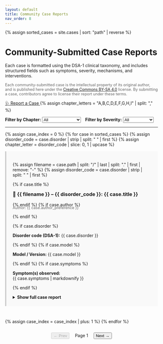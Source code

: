 ```yaml
---
layout: default
title: Community Case Reports
nav_order: 8
---
```


{% assign sorted_cases = site.cases | sort: "path" | reverse %}


# Community-Submitted Case Reports

Each case is formatted using the DSA-1 clinical taxonomy, and includes structured fields such as symptoms, severity, mechanisms, and interventions.
<p style="font-size: 0.9em; color: #666;">
Each community-submitted case is the intellectual property of its original author, and is published here under the <a href="https://creativecommons.org/licenses/by-sa/4.0/">Creative Commons BY-SA 4.0</a> license. By submitting a case, contributors agree to license their report under these terms.
</p>

<a class="btn" href="https://github.com/MAI-Medicine-of-Artificial-Intelligence/DSA/issues/new?template=case_report.yml">
  🩺 Report a Case
</a>
<!-- 👇 これが抜けていた！ -->
{% assign chapter_letters = "A,B,C,D,E,F,G,H,I" | split: "," %}
<div style="margin-top: 1em; display: flex; gap: 1em; flex-wrap: wrap;">
  <label>
    <strong>Filter by Chapter:</strong>
    <select id="filter-chapter">
      <option value="">All</option>
      {% for letter in chapter_letters %}
        <option value="{{ letter }}">Chapter {{ letter }}</option>
      {% endfor %}
    </select>
  </label>

  <label>
    <strong>Filter by Severity:</strong>
    <select id="filter-severity">
      <option value="">All</option>
      <option value="4">4 – Severe</option>
      <option value="3">3 – Moderate</option>
      <option value="2">2 – Mild</option>
      <option value="1">1 – No harm</option>
    </select>
  </label>
</div>



---
{% assign case_index = 0 %}
{% for case in sorted_cases %}
  {% assign disorder_code = case.disorder | strip | split: " " | first %}
  {% assign chapter_letter = disorder_code | slice: 0, 1 | upcase %}


<article 
  class="case-entry"
  style="margin-bottom: 3em; padding: 1.5em; border-left: 4px solid #ccc; background: #f9f9f9;"
  data-index="{{ case_index }}"
  data-chapter="{{ chapter_letter }}"
  data-severity="{{ case.severity | slice: 0, 1 }}">


  {% assign filename = case.path | split: "/" | last | split: "." | first | remove: "-" %}
  {% assign disorder_code = case.disorder | strip | split: " " | first %}

  {% if case.title %}
    <h3 style="margin-top: 0.5em;">
      📝 {{ filename }} – {{ disorder_code }}: {{ case.title }}
    </h3>
  {% endif %}
  {% if case.author %}
    <p style="margin-top: -0.5em; font-size: 0.9em; color: #666;">Author: {{ case.author_preference }}</p>
  {% endif %}

  {% if case.disorder %}
    <p><strong>Disorder code (DSA-1):</strong> {{ case.disorder }}</p>
  {% endif %}
  {% if case.model %}
    <p><strong>Model / Version:</strong> {{ case.model }}</p>
  {% endif %}
  {% if case.symptoms %}
    <p><strong>Symptom(s) observed:</strong><br>{{ case.symptoms | markdownify }}</p>
  {% endif %}

  <details>
    <summary style="cursor: pointer; font-weight: bold; margin-top: 1em;"> Show full case report</summary>
    <div style="margin-top: 1em;">

      {% if case.repro %}
        <p><strong>Failure description & reproduction steps:</strong><br>{{ case.repro | markdownify }}</p>
      {% endif %}
      {% if case.severity %}
        <p><strong>Severity (DSA-1):</strong> {{ case.severity }}</p>
      {% endif %}
      {% if case.evaluation %}
        <p><strong>Evaluation performed:</strong><br>{{ case.evaluation | markdownify }}</p>
      {% endif %}

      {% if case.intervention %}
        <p><strong>Intervention or treatment:</strong><br>{{ case.intervention | markdownify }}</p>
      {% endif %}
      {% if case.outcome %}
        <p><strong>Outcome / Follow-up:</strong><br>{{ case.outcome | markdownify }}</p>
      {% endif %}
      {% if case.evidence and case.evidence != "_No response_" %}
        <p><strong>Evidence (e.g., URLs, logs):</strong><br>{{ case.evidence | markdownify }}</p>
      {% endif %}
      {% if case.mechanism %}
        <p><strong>Presumed underlying mechanism:</strong><br>{{ case.mechanism | markdownify }}</p>
      {% endif %}
      {% if case.detectability %}
        <p><strong>Detectability of failure:</strong> {{ case.detectability }}</p>
      {% endif %}
      {% if case.occurrence %}
        <p><strong>Estimated frequency / prevalence:</strong> {{ case.occurrence }}</p>
      {% endif %}
      {% if case.confidence %}
        <p><strong>Diagnostic confidence:</strong> {{ case.confidence }}</p>
      {% endif %}
      {% if case.algorithm %}
        <p><strong>Diagnostic pathway (if applicable):</strong> {{ case.algorithm }}</p>
      {% endif %}

    </div>
  </details>
</article>
{% assign case_index = case_index | plus: 1 %}
{% endfor %}

<!-- ここに移動！ -->
<div id="pagination-controls" style="text-align: center; margin-top: 2em;">
  <button id="prev-page" disabled>← Prev</button>
  <span id="page-info" style="margin: 0 1em;">Page 1</span>
  <button id="next-page">Next →</button>
</div>

<script>
  const chapterFilter = document.getElementById("filter-chapter");
  const severityFilter = document.getElementById("filter-severity");
  const entries = [...document.querySelectorAll(".case-entry")];
  const pageInfo = document.getElementById("page-info");
  const prevBtn = document.getElementById("prev-page");
  const nextBtn = document.getElementById("next-page");

  const ITEMS_PER_PAGE = 10;
  let currentPage = 1;
  let filteredEntries = [];

  function applyFilters() {
    const selectedChapter = chapterFilter.value.trim();
    const selectedSeverity = severityFilter.value.trim();

    filteredEntries = entries.filter(entry => {
      const entryChapter = (entry.dataset.chapter || "").trim();
      const entrySeverity = (entry.dataset.severity || "").trim();

      const matchChapter = !selectedChapter || entryChapter === selectedChapter;
      const matchSeverity = !selectedSeverity || entrySeverity === selectedSeverity;

      return matchChapter && matchSeverity;
    });

    currentPage = 1;
    renderPage();
  }

  function renderPage() {
    const startIndex = (currentPage - 1) * ITEMS_PER_PAGE;
    const endIndex = currentPage * ITEMS_PER_PAGE;

    entries.forEach(entry => entry.style.display = "none");
    filteredEntries.slice(startIndex, endIndex).forEach(entry => {
      entry.style.display = "block";
    });

    pageInfo.textContent = `Page ${currentPage} of ${Math.ceil(filteredEntries.length / ITEMS_PER_PAGE)}`;
    prevBtn.disabled = currentPage === 1;
    nextBtn.disabled = endIndex >= filteredEntries.length;
  }

  chapterFilter.addEventListener("change", applyFilters);
  severityFilter.addEventListener("change", applyFilters);
  prevBtn.addEventListener("click", () => {
    if (currentPage > 1) {
      currentPage--;
      renderPage();
    }
  });
  nextBtn.addEventListener("click", () => {
    if (currentPage * ITEMS_PER_PAGE < filteredEntries.length) {
      currentPage++;
      renderPage();
    }
  });

  document.addEventListener("DOMContentLoaded", applyFilters); // ← 初期レンダリング
</script>



  
